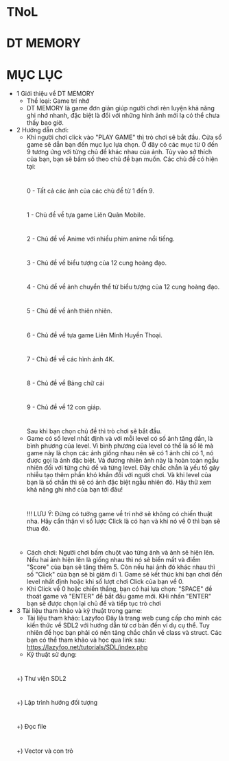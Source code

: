 
# TNoL
# DT MEMORY
# MỤC LỤC
* 1  Giới thiệu về DT MEMORY
  - Thể loại: Game trí nhớ
  - DT MEMORY là game đơn giản giúp người chơi rèn luyện khả năng ghi nhớ nhanh, đặc biệt là đối với những hình ảnh mới
    lạ có thể chưa thấy bao giờ.
* 2  Hướng dẫn chơi:
  - Khi người chơi click vào "PLAY GAME" thì trò chơi sẽ bắt đầu. Cửa sổ game sẽ dẫn bạn đến mục lục lựa chọn. Ở đây có
    các mục từ 0 đến 9 tương ứng với từng chủ đề khác nhau của ảnh. Tùy vào sở thích của bạn, bạn sẽ bấm số theo chủ đề
    bạn muốn. Các chủ đề có hiện tại:
    #
    0 - Tất cả các ảnh của các chủ đề từ 1 đến 9.
    #
    1 - Chủ đề về tựa game Liên Quân Mobile.
    #
    2 - Chủ đề về Anime với nhiều phim anime nổi tiếng.
    #
    3 - Chủ đề về biểu tượng của 12 cung hoàng đạo.
    #
    4 - Chủ đề về ảnh chuyển thể từ biểu tượng của 12 cung hoàng đạo.
    #
    5 - Chủ đề về ảnh thiên nhiên.
    #
    6 - Chủ đề về tựa game Liên Minh Huyền Thoại.
    #
    7 - Chủ đề về các hình ảnh 4K.
    #
    8 - Chủ đề về Bảng chữ cái
    #
    9 - Chủ đề về 12 con giáp.
    #
    Sau khi bạn chọn chủ đề thì trò chơi sẽ bắt đầu.
  - Game có số level nhất định và với mỗi level có số ảnh tăng dần, là bình phương của level. Vì bình phương của level có thể là số lẻ mà game này là chọn các ảnh giống nhau nên sẽ có 1 ảnh chỉ có 1, nó được gọi là ảnh đặc biệt. Và đương nhiên ảnh này là hoàn toàn ngẫu nhiên đối với từng chủ đề và từng level. Đây chắc chắn là yếu tố gây nhiễu tạo thêm phần khó khắn đối với người chơi. Và khi level của bạn là số chắn thì sẽ có ảnh đặc biệt ngẫu nhiên đó. Hãy thử xem khả năng ghi nhớ của bạn tới đâu!
     #
    !!! LƯU Ý: Đừng có tưởng game về trí nhớ sẽ không có chiến thuật nha. Hãy cẩn thận vì số lược Click là có hạn và khi nó về 0 thì bạn sẽ thua đó.
    #
  - Cách chơi: Người chơi bấm chuột vào từng ảnh và ảnh sẽ hiện lên. Nếu hai ảnh hiện lên là giống nhau thì nó sẽ biến
    mất và điểm "Score" của bạn sẽ tăng thêm 5. Còn nếu hai ảnh đó khác nhau thì số "Click" của bạn sẽ bì giảm đi 1.
    Game sẽ kết thúc khi bạn chơi đến level nhất định hoặc khi số lượt chơi Click của bạn về 0.
  - Khi Click về 0 hoặc chiến thắng, bạn có hai lựa chọn: "SPACE" đề thoát game và "ENTER" để bắt đầu game mới.
    KHi nhấn "ENTER" bạn sẽ được chọn lại chủ đề và tiếp tục trò chơi
* 3 Tài liệu tham khảo và kỹ thuật trong game:
  - Tài liệu tham khảo: Lazyfoo
    Đây là trang web cung cấp cho mình các kiến thức về SDL2 với hướng dẫn từ cơ bản đến ví dụ cụ thể. Tuy nhiên để học
    bạn phải có nền tảng chắc chắn về class và struct. Các bạn có thể tham khảo và học qua link sau: https://lazyfoo.net/tutorials/SDL/index.php
  - Kỹ thuật sử dụng:
   #
    +) Thư viện SDL2
  #
    +) Lập trình hướng đối tượng
  #
    +) Đọc file
  #
    +) Vector và con trỏ 
